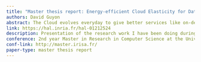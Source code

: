```yaml
---
title: "Master thesis report: Energy-efficient Cloud Elasticity for Data-driven Applications"
authors: David Guyon
abstract: The Cloud evolves everyday to give better services like on-demand storage and on-demand compute resources. The increase of the demand of Cloud services raises environmental questions. The electricity consumed per year for running these services is more important than the annual electrical consumption of India. There are studies proposing solutions to lower the power consumption of the data centers by consolidating the system and turning off some servers. These solutions focus on the Cloud to save energy and do not take the users into consideration. The solution we propose to this energy problem is to offer the user a simple control to manage the energy impact of her application in the Cloud. Our study is focused on scientific data-intensive applications. She can choose between energy efficient and performance execution mode which results in more or less resource allocation in the Cloud for her application. Less resource allocation allows a better consolidation of the virtual machines, and favors the shutting down of more unused physical servers. For the evaluation we deployed our solution on Grid'5000, a French platform for experimenting distributed systems. As benchmark we ran Montage, a workflow dealing with astronomic images of the space. The evaluation shows promising results in term of power consumption. The execution time of the workflow is longer in energy efficiency than in performance but the energy saved is worth it. Our solution can thus provide trade-offs between energy and performance which are different than the one usually provided. 
link: https://hal.inria.fr/hal-01212524
description: Presentation of the research work I have been doing during my master's internship in the Myriads team
conference: 2nd year Master in Research in Computer Science at the University of Rennes 1 
conf-link: http://master.irisa.fr/
paper-type: master thesis report
---
```


